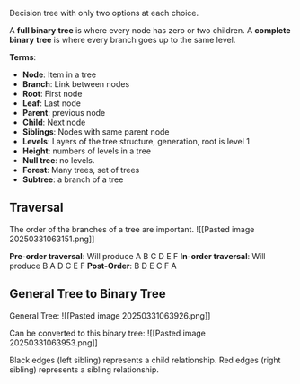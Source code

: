 Decision tree with only two options at each choice.

A **full binary** **tree** is where every node has zero or two children.
A **complete binary** **tree** is where every branch goes up to the same level.

**Terms**:
- **Node**: Item in a tree
- **Branch**: Link between nodes
- **Root**: First node
- **Leaf**: Last node
- **Parent**: previous node
- **Child**: Next node
- **Siblings**: Nodes with same parent node
- **Levels**: Layers of the tree structure, generation, root is level 1
- **Height**: numbers of levels in a tree
- **Null tree**: no levels.
- **Forest**: Many trees, set of trees
- **Subtree**: a branch of a tree


## Traversal
The order of the branches of a tree are important.
![[Pasted image 20250331063151.png]]

**Pre-order traversal**: Will produce A B C D E F
**In-order traversal**: Will produce B A D C E F
**Post-Order**: B D E C F A

## General Tree to Binary Tree

General Tree:
![[Pasted image 20250331063926.png]]

Can be converted to this binary tree:
![[Pasted image 20250331063953.png]]

Black edges (left sibling) represents a child relationship.
Red edges (right sibling) represents a sibling relationship.

